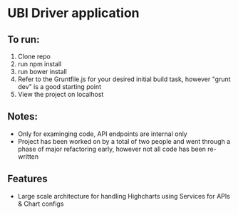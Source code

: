 # UBI Driver application

## To run:

1. Clone repo
2. run npm install
3. run bower install
4. Refer to the Gruntfile.js for your desired initial build task, however "grunt dev" is a good starting point
5. View the project on localhost

## Notes:

- Only for examinging code, API endpoints are internal only
- Project has been worked on by a total of two people and went through a phase of major refactoring early, however not all code has been re-written

## Features

- Large scale architecture for handling Highcharts using Services for APIs & Chart configs